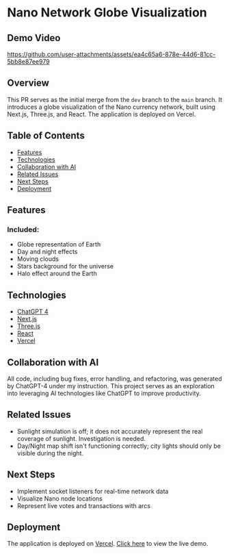 # Nano Network Globe Visualization

## Demo Video

https://github.com/user-attachments/assets/ea4c65a6-878e-44d6-81cc-5bb8e87ee979


## Overview

This PR serves as the initial merge from the `dev` branch to the `main` branch. It introduces a globe visualization of the Nano currency network, built using Next.js, Three.js, and React. The application is deployed on Vercel.

## Table of Contents

- [Features](#features)
- [Technologies](#technologies)
- [Collaboration with AI](#collaboration-with-ai)
- [Related Issues](#related-issues)
- [Next Steps](#next-steps)
- [Deployment](#deployment)

## Features

### Included:

- Globe representation of Earth
- Day and night effects
- Moving clouds
- Stars background for the universe
- Halo effect around the Earth

## Technologies

- [ChatGPT 4](https://chat.openai.com)
- [Next.js](https://nextjs.org/)
- [Three.js](https://threejs.org/)
- [React](https://reactjs.org/)
- [Vercel](https://vercel.com/)

## Collaboration with AI

All code, including bug fixes, error handling, and refactoring, was generated by ChatGPT-4 under my instruction. This project serves as an exploration into leveraging AI technologies like ChatGPT to improve productivity.

## Related Issues

- Sunlight simulation is off; it does not accurately represent the real coverage of sunlight. Investigation is needed.
- Day/Night map shift isn't functioning correctly; city lights should only be visible during the night.

## Next Steps

- Implement socket listeners for real-time network data
- Visualize Nano node locations
- Represent live votes and transactions with arcs

## Deployment

The application is deployed on [Vercel](https://vercel.com/). [Click here](#) to view the live demo.

